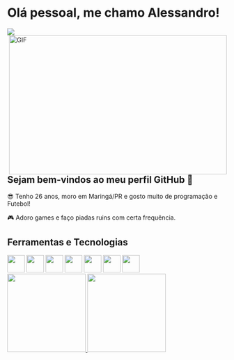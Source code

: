# Olá pessoal, me chamo Alessandro! 
<div>
<a href="https://www.linkedin.com/in/alessandro-g-leonardo/" target="_blank"><img src="https://img.shields.io/badge/-LinkedIn-%230077B5?style=for-the-badge&logo=linkedin&logoColor=white" target="_blank"></a>   
</div>
<img align="right" alt="GIF" src="https://github.com/abhisheknaiidu/abhisheknaiidu/blob/master/code.gif?raw=true" width="500" height="320" />

## Sejam bem-vindos ao meu perfil GitHub 👋

:sunglasses: Tenho 26 anos, moro em Maringá/PR e gosto muito de programação e Futebol!

🎮 Adoro games e faço piadas ruins com certa frequência.


## Ferramentas e Tecnologias

<div>
<img src="https://cdn.jsdelivr.net/gh/devicons/devicon/icons/wordpress/wordpress-plain-wordmark.svg" width="40" height="40"/>
<img src="https://cdn.jsdelivr.net/gh/devicons/devicon/icons/microsoftsqlserver/microsoftsqlserver-plain-wordmark.svg" width="40" height="40"/>
<img src="https://cdn.jsdelivr.net/gh/devicons/devicon/icons/html5/html5-plain-wordmark.svg" width="40" height="40"/>
<img src="https://cdn.jsdelivr.net/gh/devicons/devicon/icons/css3/css3-plain-wordmark.svg" width="40" height="40"/>
<img src="https://cdn.jsdelivr.net/gh/devicons/devicon/icons/docker/docker-plain-wordmark.svg" width="40" height="40"/>
<img src="https://cdn.jsdelivr.net/gh/devicons/devicon/icons/javascript/javascript-original.svg" width="40" height="40"/>
<img src="https://cdn.jsdelivr.net/gh/devicons/devicon/icons/azure/azure-original.svg" width="40" height="40"/>
</div>


<div>
<a href="https://github.com/Alessandro-Giovani">
<img height="180em" src="https://github-readme-stats.vercel.app/api/top-langs/?username=Alessandro-Giovani&layout=compact&langs_count=7&theme=dracula"/>
  
<img height="180em" src="https://github-readme-stats.vercel.app/api?username=Alessandro-Giovani&show_icons=true&theme=dracula&include_all_commits=true&count_private=true"/>
</div>
